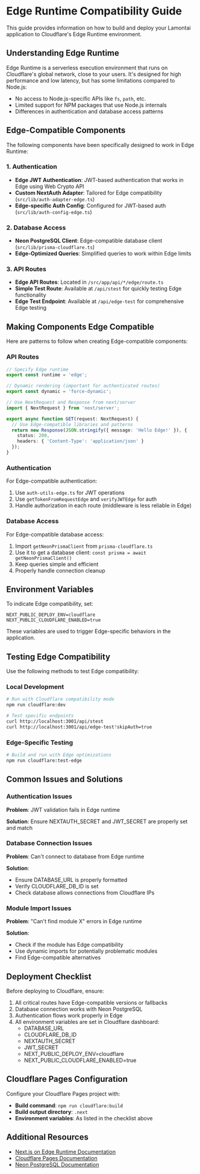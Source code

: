 # Edge Runtime Compatibility Guide

This guide provides information on how to build and deploy your Lamontai application to Cloudflare's Edge Runtime environment.

## Understanding Edge Runtime

Edge Runtime is a serverless execution environment that runs on Cloudflare's global network, close to your users. It's designed for high performance and low latency, but has some limitations compared to Node.js:

- No access to Node.js-specific APIs like `fs`, `path`, etc.
- Limited support for NPM packages that use Node.js internals
- Differences in authentication and database access patterns

## Edge-Compatible Components

The following components have been specifically designed to work in Edge Runtime:

### 1. Authentication

- **Edge JWT Authentication**: JWT-based authentication that works in Edge using Web Crypto API
- **Custom NextAuth Adapter**: Tailored for Edge compatibility (`src/lib/auth-adapter-edge.ts`)
- **Edge-specific Auth Config**: Configured for JWT-based auth (`src/lib/auth-config-edge.ts`)

### 2. Database Access

- **Neon PostgreSQL Client**: Edge-compatible database client (`src/lib/prisma-cloudflare.ts`)
- **Edge-Optimized Queries**: Simplified queries to work within Edge limits

### 3. API Routes

- **Edge API Routes**: Located in `/src/app/api/*/edge/route.ts`
- **Simple Test Route**: Available at `/api/stest` for quickly testing Edge functionality
- **Edge Test Endpoint**: Available at `/api/edge-test` for comprehensive Edge testing

## Making Components Edge Compatible

Here are patterns to follow when creating Edge-compatible components:

### API Routes

```typescript
// Specify Edge runtime 
export const runtime = 'edge';

// Dynamic rendering (important for authenticated routes)
export const dynamic = 'force-dynamic';

// Use NextRequest and Response from next/server
import { NextRequest } from 'next/server';

export async function GET(request: NextRequest) {
  // Use Edge-compatible libraries and patterns
  return new Response(JSON.stringify({ message: 'Hello Edge!' }), {
    status: 200,
    headers: { 'Content-Type': 'application/json' }
  });
}
```

### Authentication

For Edge-compatible authentication:

1. Use `auth-utils-edge.ts` for JWT operations
2. Use `getTokenFromRequestEdge` and `verifyJWTEdge` for auth
3. Handle authorization in each route (middleware is less reliable in Edge)

### Database Access

For Edge-compatible database access:

1. Import `getNeonPrismaClient` from `prisma-cloudflare.ts`
2. Use it to get a database client: `const prisma = await getNeonPrismaClient()`
3. Keep queries simple and efficient
4. Properly handle connection cleanup

## Environment Variables

To indicate Edge compatibility, set:

```
NEXT_PUBLIC_DEPLOY_ENV=cloudflare
NEXT_PUBLIC_CLOUDFLARE_ENABLED=true
```

These variables are used to trigger Edge-specific behaviors in the application.

## Testing Edge Compatibility

Use the following methods to test Edge compatibility:

### Local Development

```bash
# Run with Cloudflare compatibility mode
npm run cloudflare:dev

# Test specific endpoints
curl http://localhost:3001/api/stest
curl http://localhost:3001/api/edge-test?skipAuth=true
```

### Edge-Specific Testing

```bash
# Build and run with Edge optimizations
npm run cloudflare:test-edge
```

## Common Issues and Solutions

### Authentication Issues

**Problem**: JWT validation fails in Edge runtime

**Solution**: Ensure NEXTAUTH_SECRET and JWT_SECRET are properly set and match

### Database Connection Issues

**Problem**: Can't connect to database from Edge runtime

**Solution**: 
- Ensure DATABASE_URL is properly formatted
- Verify CLOUDFLARE_DB_ID is set
- Check database allows connections from Cloudflare IPs

### Module Import Issues

**Problem**: "Can't find module X" errors in Edge runtime

**Solution**: 
- Check if the module has Edge compatibility
- Use dynamic imports for potentially problematic modules
- Find Edge-compatible alternatives

## Deployment Checklist

Before deploying to Cloudflare, ensure:

1. All critical routes have Edge-compatible versions or fallbacks
2. Database connection works with Neon PostgreSQL
3. Authentication flows work properly in Edge
4. All environment variables are set in Cloudflare dashboard:
   - DATABASE_URL
   - CLOUDFLARE_DB_ID
   - NEXTAUTH_SECRET
   - JWT_SECRET
   - NEXT_PUBLIC_DEPLOY_ENV=cloudflare
   - NEXT_PUBLIC_CLOUDFLARE_ENABLED=true

## Cloudflare Pages Configuration

Configure your Cloudflare Pages project with:

- **Build command**: `npm run cloudflare:build`
- **Build output directory**: `.next`
- **Environment variables**: As listed in the checklist above

## Additional Resources

- [Next.js on Edge Runtime Documentation](https://nextjs.org/docs/pages/building-your-application/rendering/edge-and-nodejs-runtimes)
- [Cloudflare Pages Documentation](https://developers.cloudflare.com/pages/)
- [Neon PostgreSQL Documentation](https://neon.tech/docs/) 
